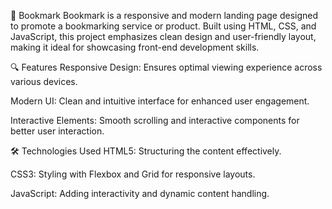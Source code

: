 📌 Bookmark
Bookmark is a responsive and modern landing page designed to promote a bookmarking service or product. Built using HTML, CSS, and JavaScript, this project emphasizes clean design and user-friendly layout, making it ideal for showcasing front-end development skills.

🔍 Features
Responsive Design: Ensures optimal viewing experience across various devices.

Modern UI: Clean and intuitive interface for enhanced user engagement.

Interactive Elements: Smooth scrolling and interactive components for better user interaction.

🛠️ Technologies Used
HTML5: Structuring the content effectively.

CSS3: Styling with Flexbox and Grid for responsive layouts.

JavaScript: Adding interactivity and dynamic content handling.
